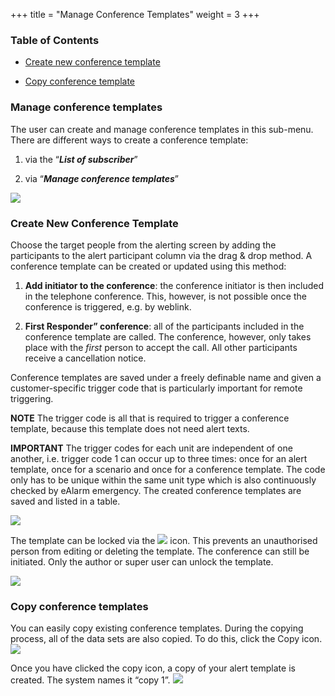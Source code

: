 +++
title = "Manage Conference Templates"
weight = 3
+++

### Table of Contents

- [Create new conference template](#create_new_conference_template)

- [Copy conference template](#copy_conference_template)


### Manage conference templates 

The user can create and manage conference templates in this sub-menu.
There are different ways to create a conference template:

1.  via the “***List of subscriber***”

2.  via “***Manage conference templates***”

 ![](/img/konferenzvorlage_verwalten_en.256a64b33a812b35deb59515285d083d.png)

<a name="create_new_conference_template"></a>
### Create New Conference Template

Choose the target people from the alerting screen by adding the
participants to the alert participant column via the drag & drop method.
A conference template can be created or updated using this method:

1.  **Add initiator to the conference**: the conference initiator is
    then included in the telephone conference. This, however, is not
    possible once the conference is triggered, e.g. by weblink.

    

2.  **First Responder” conference**: all of the participants included
    in the conference template are called. The conference, however, only
    takes place with the *first* person to accept the call. All other
    participants receive a cancellation notice.

    

Conference templates are saved under a freely definable name and given a
customer-specific trigger code that is particularly important for remote
triggering.

**NOTE** The trigger code is all that is required to trigger a
conference template, because this template does not need alert texts.

**IMPORTANT** The trigger codes for each unit are independent of one
another, i.e. trigger code 1 can occur up to three times: once for an
alert template, once for a scenario and once for a conference template.
The code only has to be unique within the same unit type which is also
continuously checked by eAlarm emergency. The created conference
templates are saved and listed in a table.

 ![](/img/konfervorlage_1_en.3ae6208bf5ead31b5e9af4804bf2dbad.png)

The template can be locked via the
 ![](/img/schloss_en.png)
icon. This prevents an unauthorised person from editing or deleting the
template. The conference can still be initiated. Only the author or
super user can unlock the template.

 ![](/img/konfervorlage_sperren_en.png)



<a name="copy_conference_template"></a>
### Copy conference templates 

You can easily copy existing conference templates. During the copying
process, all of the data sets are also copied. To do this, click the
Copy icon.
![](/img/konfererenzvorlage_kopieren_en.928e4d2d033c7de147573fbddc90235b.png)

Once you have clicked the copy icon, a copy of your alert template is
created. The system names it “copy 1”.
 ![](/img/konfererenzvorlage_kopieren_2_en.47b9fe7152ec165d183cccfe1d073903.png) 



